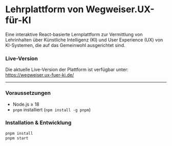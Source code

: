 # Lehrplattform von Wegweiser.UX-für-KI

Eine interaktive React-basierte Lernplattform zur Vermittlung von Lehrinhalten über Künstliche Intelligenz (KI) und User Experience (UX) von KI-Systemen, die auf das Gemeinwohl ausgerichtet sind. 

### Live-Version
Die aktuelle Live-Version der Plattform ist verfügbar unter: https://wegweiser.ux-fuer-ki.de/ 

---

### Voraussetzungen
- Node.js ≥ 18
- `pnpm` installiert (`npm install -g pnpm`)

### Installation & Entwicklung
```bash
pnpm install
pnpm start
```



